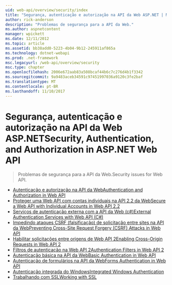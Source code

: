 ```yaml
---
uid: web-api/overview/security/index
title: "Segurança, autenticação e autorização na API da Web ASP.NET | Microsoft Docs"
author: rick-anderson
description: "Problemas de segurança para a API da Web."
ms.author: aspnetcontent
manager: wpickett
ms.date: 12/11/2012
ms.topic: article
ms.assetid: bb38add0-5223-4b04-9b12-245911af865a
ms.technology: dotnet-webapi
ms.prod: .net-framework
msc.legacyurl: /web-api/overview/security
msc.type: chapter
ms.openlocfilehash: 2006e672aab83a508bcaf44b6c7c276d4b1f3342
ms.sourcegitcommit: 9a9483aceb34591c97451997036a9120c3fe2baf
ms.translationtype: MT
ms.contentlocale: pt-BR
ms.lasthandoff: 11/10/2017
---
```

<a name="security-authentication-and-authorization-in-aspnet-web-api"></a><span data-ttu-id="fa618-103">Segurança, autenticação e autorização na API da Web ASP.NET</span><span class="sxs-lookup"><span data-stu-id="fa618-103">Security, Authentication, and Authorization in ASP.NET Web API</span></span>
====================
> <span data-ttu-id="fa618-104">Problemas de segurança para a API da Web.</span><span class="sxs-lookup"><span data-stu-id="fa618-104">Security issues for Web API.</span></span>


- [<span data-ttu-id="fa618-105">Autenticação e autorização na API da Web</span><span class="sxs-lookup"><span data-stu-id="fa618-105">Authentication and Authorization in Web API</span></span>](authentication-and-authorization-in-aspnet-web-api.md)
- [<span data-ttu-id="fa618-106">Proteger uma Web API com contas individuais na API 2.2 da Web</span><span class="sxs-lookup"><span data-stu-id="fa618-106">Secure a Web API with Individual Accounts in Web API 2.2</span></span>](individual-accounts-in-web-api.md)
- [<span data-ttu-id="fa618-107">Serviços de autenticação externa com a API da Web (c#)</span><span class="sxs-lookup"><span data-stu-id="fa618-107">External Authentication Services with Web API (C#)</span></span>](external-authentication-services.md)
- [<span data-ttu-id="fa618-108">Impedindo ataques CSRF (falsificação) de solicitação entre sites na API da Web</span><span class="sxs-lookup"><span data-stu-id="fa618-108">Preventing Cross-Site Request Forgery (CSRF) Attacks in Web API</span></span>](preventing-cross-site-request-forgery-csrf-attacks.md)
- [<span data-ttu-id="fa618-109">Habilitar solicitações entre origens de Web API 2</span><span class="sxs-lookup"><span data-stu-id="fa618-109">Enabling Cross-Origin Requests in Web API 2</span></span>](enabling-cross-origin-requests-in-web-api.md)
- [<span data-ttu-id="fa618-110">Filtros de autenticação na Web API 2</span><span class="sxs-lookup"><span data-stu-id="fa618-110">Authentication Filters in Web API 2</span></span>](authentication-filters.md)
- [<span data-ttu-id="fa618-111">Autenticação básica na API da Web</span><span class="sxs-lookup"><span data-stu-id="fa618-111">Basic Authentication in Web API</span></span>](basic-authentication.md)
- [<span data-ttu-id="fa618-112">Autenticação de formulários na API da Web</span><span class="sxs-lookup"><span data-stu-id="fa618-112">Forms Authentication in Web API</span></span>](forms-authentication.md)
- [<span data-ttu-id="fa618-113">Autenticação integrada do Windows</span><span class="sxs-lookup"><span data-stu-id="fa618-113">Integrated Windows Authentication</span></span>](integrated-windows-authentication.md)
- [<span data-ttu-id="fa618-114">Trabalhando com SSL</span><span class="sxs-lookup"><span data-stu-id="fa618-114">Working with SSL</span></span>](working-with-ssl-in-web-api.md)
